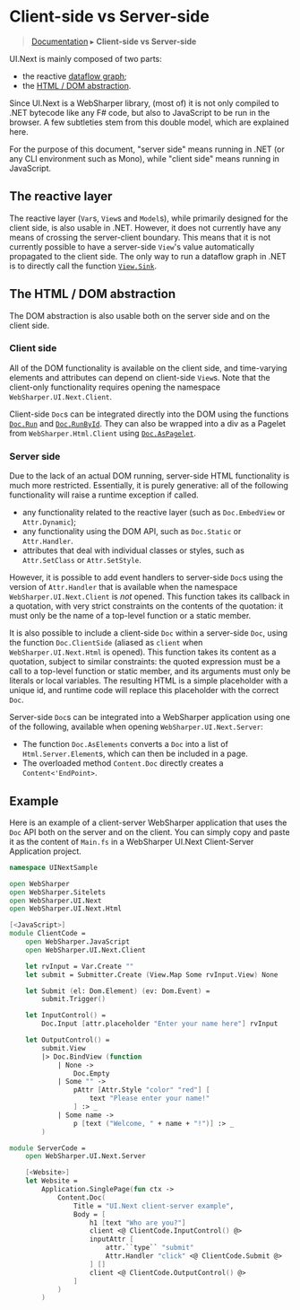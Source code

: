 # Client-side vs Server-side
> [Documentation](../README.md) ▸ **Client-side vs Server-side**

UI.Next is mainly composed of two parts:

* the reactive [dataflow graph](Dataflow.md);
* the [HTML / DOM abstraction](Doc.md).

Since UI.Next is a WebSharper library, (most of) it is not only
compiled to .NET bytecode like any F# code, but also to JavaScript to
be run in the browser. A few subtleties stem from this double model,
which are explained here.

For the purpose of this document, "server side" means running in .NET
(or any CLI environment such as Mono), while "client side" means
running in JavaScript.

## The reactive layer

The reactive layer (`Var`s, `View`s and `Model`s), while primarily
designed for the client side, is also usable in .NET. However, it does
not currently have any means of crossing the server-client boundary.
This means that it is not currently possible to have a server-side
`View`'s value automatically propagated to the client side. The only
way to run a dataflow graph in .NET is to directly call the function
[`View.Sink`](View.md#Sink).

## The HTML / DOM abstraction

The DOM abstraction is also usable both on the server side and on the
client side.

### Client side

All of the DOM functionality is available on the client side, and
time-varying elements and attributes can depend on client-side
`View`s. Note that the client-only functionality requires opening the
namespace `WebSharper.UI.Next.Client`.

Client-side `Doc`s can be integrated directly into the DOM using the
functions [`Doc.Run`](Doc.md#Run) and [`Doc.RunById`](Doc.md#RunById).
They can also be wrapped into a div as a Pagelet from
`WebSharper.Html.Client` using [`Doc.AsPagelet`](Doc.md#AsPagelet).

### Server side

Due to the lack of an actual DOM running, server-side HTML
functionality is much more restricted. Essentially, it is purely
generative: all of the following functionality will raise a runtime
exception if called.

* any functionality related to the reactive layer (such as
  `Doc.EmbedView` or `Attr.Dynamic`);
* any functionality using the DOM API, such as `Doc.Static` or
  `Attr.Handler`.
* attributes that deal with individual classes or styles, such as
  `Attr.SetClass` or `Attr.SetStyle`.

However, it is possible to add event handlers to server-side `Doc`s
using the version of `Attr.Handler` that is available when the
namespace `WebSharper.UI.Next.Client` is _not_ opened. This function
takes its callback in a quotation, with very strict constraints on the
contents of the quotation: it must only be the name of a top-level
function or a static member.

It is also possible to include a client-side `Doc` within a
server-side `Doc`, using the function `Doc.ClientSide` (aliased as
`client` when `WebSharper.UI.Next.Html` is opened). This function
takes its content as a quotation, subject to similar constraints: the
quoted expression must be a call to a top-level function or static
member, and its arguments must only be literals or local variables.
The resulting HTML is a simple placeholder with a unique id, and
runtime code will replace this placeholder with the correct `Doc`.

Server-side `Doc`s can be integrated into a WebSharper application
using one of the following, available when opening
`WebSharper.UI.Next.Server`:

* The function `Doc.AsElements` converts a `Doc` into a list of
  `Html.Server.Element`s, which can then be included in a page.
* The overloaded method `Content.Doc` directly creates a
  `Content<'EndPoint>`.

## Example

Here is an example of a client-server WebSharper application that uses
the `Doc` API both on the server and on the client. You can simply
copy and paste it as the content of `Main.fs` in a WebSharper UI.Next
Client-Server Application project.

```fsharp
namespace UINextSample

open WebSharper
open WebSharper.Sitelets
open WebSharper.UI.Next
open WebSharper.UI.Next.Html

[<JavaScript>]
module ClientCode =
    open WebSharper.JavaScript
    open WebSharper.UI.Next.Client

    let rvInput = Var.Create ""
    let submit = Submitter.Create (View.Map Some rvInput.View) None

    let Submit (el: Dom.Element) (ev: Dom.Event) =
        submit.Trigger()

    let InputControl() =
        Doc.Input [attr.placeholder "Enter your name here"] rvInput

    let OutputControl() =
        submit.View
        |> Doc.BindView (function
            | None ->
                Doc.Empty
            | Some "" ->
                pAttr [Attr.Style "color" "red"] [
                    text "Please enter your name!"
                ] :> _
            | Some name ->
                p [text ("Welcome, " + name + "!")] :> _
        )

module ServerCode =
    open WebSharper.UI.Next.Server

    [<Website>]
    let Website =
        Application.SinglePage(fun ctx ->
            Content.Doc(
                Title = "UI.Next client-server example",
                Body = [
                    h1 [text "Who are you?"]
                    client <@ ClientCode.InputControl() @>
                    inputAttr [
                        attr.``type`` "submit"
                        Attr.Handler "click" <@ ClientCode.Submit @>
                    ] []
                    client <@ ClientCode.OutputControl() @>
                ]
            )
        )
```
